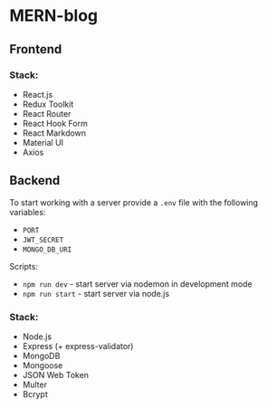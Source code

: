 # MERN-blog

## Frontend

### Stack:
- React.js
- Redux Toolkit
- React Router
- React Hook Form
- React Markdown
- Material UI
- Axios

## Backend
To start working with a server provide a `.env` file with the following variables:
- `PORT`
- `JWT_SECRET`
- `MONGO_DB_URI`

Scripts:
- `npm run dev` - start server via nodemon in development mode
- `npm run start` - start server via node.js

### Stack:
- Node.js
- Express (+ express-validator)
- MongoDB
- Mongoose
- JSON Web Token
- Multer
- Bcrypt
